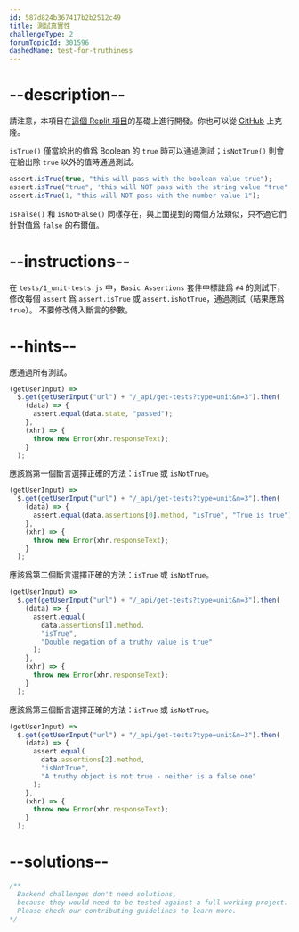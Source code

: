 ```yaml
---
id: 587d824b367417b2b2512c49
title: 測試真實性
challengeType: 2
forumTopicId: 301596
dashedName: test-for-truthiness
---
```


# --description--

請注意，本項目在[這個 Replit 項目](https://replit.com/github/freeCodeCamp/boilerplate-mochachai)的基礎上進行開發。你也可以從 [GitHub](https://repl.it/github/freeCodeCamp/boilerplate-mochachai) 上克隆。

`isTrue()` 僅當給出的值爲 Boolean 的 `true` 時可以通過測試；`isNotTrue()` 則會在給出除 `true` 以外的值時通過測試。

```js
assert.isTrue(true, "this will pass with the boolean value true");
assert.isTrue("true", 'this will NOT pass with the string value "true"');
assert.isTrue(1, "this will NOT pass with the number value 1");
```

`isFalse()` 和 `isNotFalse()` 同樣存在，與上面提到的兩個方法類似，只不過它們針對值爲 `false` 的布爾值。

# --instructions--

在 `tests/1_unit-tests.js` 中，`Basic Assertions` 套件中標註爲 `#4` 的測試下，修改每個 `assert` 爲 `assert.isTrue` 或 `assert.isNotTrue`，通過測試（結果應爲 `true`）。 不要修改傳入斷言的參數。

# --hints--

應通過所有測試。

```js
(getUserInput) =>
  $.get(getUserInput("url") + "/_api/get-tests?type=unit&n=3").then(
    (data) => {
      assert.equal(data.state, "passed");
    },
    (xhr) => {
      throw new Error(xhr.responseText);
    }
  );
```

應該爲第一個斷言選擇正確的方法：`isTrue` 或 `isNotTrue`。

```js
(getUserInput) =>
  $.get(getUserInput("url") + "/_api/get-tests?type=unit&n=3").then(
    (data) => {
      assert.equal(data.assertions[0].method, "isTrue", "True is true");
    },
    (xhr) => {
      throw new Error(xhr.responseText);
    }
  );
```

應該爲第二個斷言選擇正確的方法：`isTrue` 或 `isNotTrue`。

```js
(getUserInput) =>
  $.get(getUserInput("url") + "/_api/get-tests?type=unit&n=3").then(
    (data) => {
      assert.equal(
        data.assertions[1].method,
        "isTrue",
        "Double negation of a truthy value is true"
      );
    },
    (xhr) => {
      throw new Error(xhr.responseText);
    }
  );
```

應該爲第三個斷言選擇正確的方法：`isTrue` 或 `isNotTrue`。

```js
(getUserInput) =>
  $.get(getUserInput("url") + "/_api/get-tests?type=unit&n=3").then(
    (data) => {
      assert.equal(
        data.assertions[2].method,
        "isNotTrue",
        "A truthy object is not true - neither is a false one"
      );
    },
    (xhr) => {
      throw new Error(xhr.responseText);
    }
  );
```

# --solutions--

```js
/**
  Backend challenges don't need solutions, 
  because they would need to be tested against a full working project. 
  Please check our contributing guidelines to learn more.
*/
```
